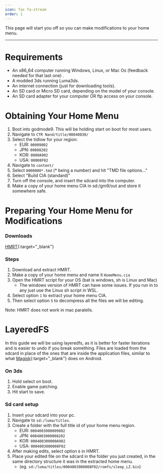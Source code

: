 ```yaml
---
icon: fas fa-stream
order: 1
---
```

This page will start you off so you can make modifications to your home menu.

---
# Requirements
- An x86_64 computer running Windows, Linux, or Mac Os (feedback needed for that last one) . 
- A modded 3ds running Luma3ds. 
- An internet connection (just for downloading tools). 
- An SD card or Micro SD card, depending on the model of your console.
- An SD card adapter for your computer OR ftp access on your console. 
  
  
  
# Obtaining Your Home Menu
1. Boot into godmode9. This will be holding start on boot for most users. 
2. Navigate to `CTR Nand/title/00040030/`
3. Select the tidlow for your region:
    - EUR: `00009802`
    - JPN: `00008202`
    - KOR: `0000A902`
    - USA: `00008F02`
4. Navigate to `content/`
5. Select `0000000*.tmd` (\* being a number) and hit "TMD file options..."
6. Select "Build CIA (standard)" 
7. Turn off the console, and insert the sdcard into the computer.
8. Make a copy of your home menu CIA in sd:/gm9/out and store it somewhere safe.
  
  
  
# Preparing Your Home Menu for Modifications

### Downloads
[HMRT](https://github.com/schrmh/HMRT){:target="_blank"}
    
### Steps    
1. Download and extract HMRT. 
2. Make a copy of your home menu and name it `HomeMenu.cia`
3. Open the HMRT script for your OS (bat is windows, sh is Linux and Mac) 
    - The windows version of HMRT can have some issues. If you run in to any just use the Linux sh script in WSL. 
4. Select option `1` to extract your home menu CIA. 
5. Then select option `5` to decompress all the files we will be editing.

Note: HMRT does not work in mac paralells.
  
  
  
# LayeredFS
In this guide we will be using layeredfs, as it is better for faster iterations and is easier to undo if you break something. Files are loaded from the sdcard in place of the ones that are inside the application files, similar to what [Magisk](https://github.com/topjohnwu/Magisk){:target="_blank"} does on Android.

### On 3ds
1. Hold select on boot. 
2. Enable game patching.
3. Hit start to save. 

### Sd card setup
1. Insert your sdcard into your pc.
2. Navigate to `sd:/luma/titles`.
3. Create a folder with the full title id of your home menu region.
	- EUR: `0004003000009802`
	- JPN: `0004003000008202`
	- KOR: `000400300000A902`
	- USA: `0004003000008F02`
4. After making edits, select option `6` in HMRT.
5. Place your edited file on the sdcard in the folder you just created, in the same directory structure it was in the extracted home menu.
	- (eg. `sd:/luma/titles/0004003000008F02/romfs/sleep_LZ.bin`)
